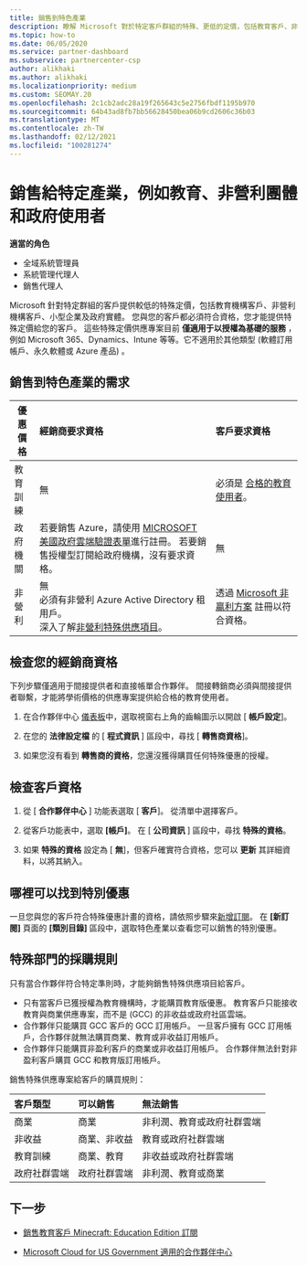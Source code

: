 ```yaml
---
title: 銷售到特色產業
description: 瞭解 Microsoft 對於特定客戶群組的特殊、更低的定價，包括教育客戶、非盈利客戶和政府使用者。
ms.topic: how-to
ms.date: 06/05/2020
ms.service: partner-dashboard
ms.subservice: partnercenter-csp
author: alikhaki
ms.author: alikhaki
ms.localizationpriority: medium
ms.custom: SEOMAY.20
ms.openlocfilehash: 2c1cb2adc28a19f265643c5e2756fbdf1195b970
ms.sourcegitcommit: 64b43ad8fb7bb56628450bea06b9cd2606c36b03
ms.translationtype: MT
ms.contentlocale: zh-TW
ms.lasthandoff: 02/12/2021
ms.locfileid: "100281274"
---
```

# <a name="sell-to-specialized-industries-like-education-non-profit-and-government-users"></a>銷售給特定產業，例如教育、非營利團體和政府使用者

**適當的角色**

- 全域系統管理員
- 系統管理代理人
- 銷售代理人

Microsoft 針對特定群組的客戶提供較低的特殊定價，包括教育機構客戶、非營利機構客戶、小型企業及政府實體。 您與您的客戶都必須符合資格，您才能提供特殊定價給您的客戶。 這些特殊定價供應專案目前 **僅適用于以授權為基礎的服務** ，例如 Microsoft 365、Dynamics、Intune 等等。它不適用於其他類型 (軟體訂用帳戶、永久軟體或 Azure 產品) 。

## <a name="requirements-to-sell-to-specialized-industries"></a>銷售到特色產業的需求

|**優惠價格**   |**經銷商要求資格**   |**客戶要求資格**   |
|----------------------------|:---------------------------------|:------------------------------------------|
|教育訓練   |無   | 必須是 [合格的教育使用者](https://www.microsoftvolumelicensing.com/DocumentSearch.aspx?Mode=3&DocumentTypeId=7)。   |
|政府機關   |若要銷售 Azure，請使用 [MICROSOFT 美國政府雲端驗證表單](https://azuregov.microsoft.com/csp)進行註冊。 若要銷售授權型訂閱給政府機構，沒有要求資格。|   無|
|非營利  |無<br/> 必須有非營利 Azure Active Directory 租用戶。<br/> 深入了解[非營利特殊供應項目](https://assetsprod.microsoft.com/mpn/nonprofit-skus-in-csp-faq.pdf)。   |透過 [Microsoft 非贏利方案](https://nonprofit.microsoft.com/#/register) 註冊以符合資格。   |

## <a name="check-your-reseller-qualifications"></a>檢查您的經銷商資格

下列步驟僅適用于間接提供者和直接帳單合作夥伴。 間接轉銷商必須與間接提供者聯繫，才能將學術價格的供應專案提供給合格的教育使用者。

1. 在合作夥伴中心 [儀表板](https://partner.microsoft.com/dashboard)中，選取視窗右上角的齒輪圖示以開啟 [ **帳戶設定**]。

2. 在您的 **法律設定檔** 的 [ **程式資訊** ] 區段中，尋找 [ **轉售商資格**]。

3. 如果您沒有看到 **轉售商的資格**，您還沒獲得購買任何特殊優惠的授權。

## <a name="check-the-customer-qualifications"></a>檢查客戶資格

1. 從 [ **合作夥伴中心** ] 功能表選取 [ **客戶**]。 從清單中選擇客戶。

2. 從客戶功能表中，選取 **\[帳戶\]**。 在 [ **公司資訊** ] 區段中，尋找 **特殊的資格**。

3. 如果 **特殊的資格** 設定為 [ **無**]，但客戶確實符合資格，您可以 **更新** 其詳細資料，以將其納入。

## <a name="where-to-find-special-offers"></a>哪裡可以找到特別優惠

一旦您與您的客戶符合特殊優惠計畫的資格，請依照步驟來[新增訂閱](create-a-new-subscription.md)。 在 **\[新訂閱]** 頁面的 **\[類別目錄\]** 區段中，選取特色產業以查看您可以銷售的特別優惠。

## <a name="purchase-rules-for-special-segments"></a>特殊部門的採購規則

只有當合作夥伴符合特定準則時，才能夠銷售特殊供應項目給客戶。 

- 只有當客戶已獲授權為教育機構時，才能購買教育版優惠。 教育客戶只能接收教育與商業供應專案，而不是 (GCC) 的非收益或政府社區雲端。
- 合作夥伴只能購買 GCC 客戶的 GCC 訂用帳戶。 一旦客戶擁有 GCC 訂用帳戶，合作夥伴就無法購買商業、教育或非收益訂用帳戶。 
- 合作夥伴只能購買非盈利客戶的商業或非收益訂用帳戶。 合作夥伴無法針對非盈利客戶購買 GCC 和教育版訂用帳戶。

銷售特殊供應專案給客戶的購買規則：

|**客戶類型**   |**可以銷售**   |**無法銷售**   |
|:----------------------------|:---------------------------------|:------------------------------------------|
| 商業 |商業 | 非利潤、教育或政府社群雲端 |
| 非收益 |商業、非收益 | 教育或政府社群雲端 |
| 教育訓練 |商業、教育 | 非收益或政府社群雲端 |
| 政府社群雲端 |政府社群雲端 | 非利潤、教育或商業 |

## <a name="next-steps"></a>下一步

- [銷售教育客戶 Minecraft: Education Edition 訂閱](minecraft-subscriptions.md)

- [Microsoft Cloud for US Government 適用的合作夥伴中心](partner-center-for-microsoft-us-govt-cloud.md)
